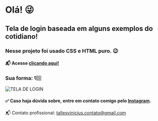 # Olá! 😜 

## Tela de login baseada em alguns exemplos do cotidiano!

### Nesse projeto foi usado CSS e HTML puro. 😉

#### 📬 Acesse <a href='https://tallesvini.github.io/login-formulario/'>clicando aqui!</a>

### Sua forma: 👇🏼

![TELA DE LOGIN](https://user-images.githubusercontent.com/90796934/133667944-68757ba8-4763-491a-afc6-1f675ad6fc58.PNG)

#### ✅ Caso haja dúvida sobre, entre em contato comigo pelo <a href="https://www.instagram.com/tallesvn_/" target="_blank">Instagram</a>.

📬 Contato profissional: tallesvinicius.contato@gmail.com
